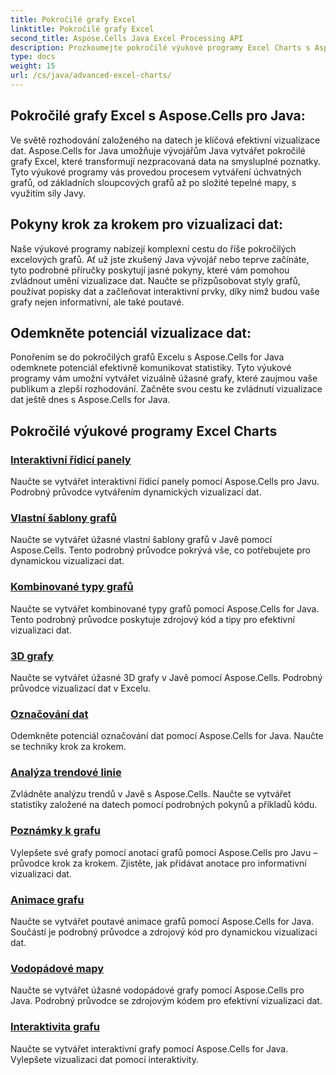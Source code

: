 ```yaml
---
title: Pokročilé grafy Excel
linktitle: Pokročilé grafy Excel
second_title: Aspose.Cells Java Excel Processing API
description: Prozkoumejte pokročilé výukové programy Excel Charts s Aspose.Cells pro Java. Zvyšte své dovednosti v oblasti vizualizace dat krok za krokem. Master mapování dnes!
type: docs
weight: 15
url: /cs/java/advanced-excel-charts/
---
```


## Pokročilé grafy Excel s Aspose.Cells pro Java:

Ve světě rozhodování založeného na datech je klíčová efektivní vizualizace dat. Aspose.Cells for Java umožňuje vývojářům Java vytvářet pokročilé grafy Excel, které transformují nezpracovaná data na smysluplné poznatky. Tyto výukové programy vás provedou procesem vytváření úchvatných grafů, od základních sloupcových grafů až po složité tepelné mapy, s využitím síly Javy.

## Pokyny krok za krokem pro vizualizaci dat:

Naše výukové programy nabízejí komplexní cestu do říše pokročilých excelových grafů. Ať už jste zkušený Java vývojář nebo teprve začínáte, tyto podrobné příručky poskytují jasné pokyny, které vám pomohou zvládnout umění vizualizace dat. Naučte se přizpůsobovat styly grafů, používat popisky dat a začleňovat interaktivní prvky, díky nimž budou vaše grafy nejen informativní, ale také poutavé.

## Odemkněte potenciál vizualizace dat:

Ponořením se do pokročilých grafů Excelu s Aspose.Cells for Java odemknete potenciál efektivně komunikovat statistiky. Tyto výukové programy vám umožní vytvářet vizuálně úžasné grafy, které zaujmou vaše publikum a zlepší rozhodování. Začněte svou cestu ke zvládnutí vizualizace dat ještě dnes s Aspose.Cells for Java.

## Pokročilé výukové programy Excel Charts
### [Interaktivní řídicí panely](./interactive-dashboards/)
Naučte se vytvářet interaktivní řídicí panely pomocí Aspose.Cells pro Javu. Podrobný průvodce vytvářením dynamických vizualizací dat.
### [Vlastní šablony grafů](./custom-chart-templates/)
Naučte se vytvářet úžasné vlastní šablony grafů v Javě pomocí Aspose.Cells. Tento podrobný průvodce pokrývá vše, co potřebujete pro dynamickou vizualizaci dat.
### [Kombinované typy grafů](./combined-chart-types/)
Naučte se vytvářet kombinované typy grafů pomocí Aspose.Cells for Java. Tento podrobný průvodce poskytuje zdrojový kód a tipy pro efektivní vizualizaci dat.
### [3D grafy](./3d-charts/)
Naučte se vytvářet úžasné 3D grafy v Javě pomocí Aspose.Cells. Podrobný průvodce vizualizací dat v Excelu.
### [Označování dat](./data-labeling/)
Odemkněte potenciál označování dat pomocí Aspose.Cells for Java. Naučte se techniky krok za krokem.
### [Analýza trendové linie](./trendline-analysis/)
Zvládněte analýzu trendů v Javě s Aspose.Cells. Naučte se vytvářet statistiky založené na datech pomocí podrobných pokynů a příkladů kódu.
### [Poznámky k grafu](./chart-annotations/)
Vylepšete své grafy pomocí anotací grafů pomocí Aspose.Cells pro Javu – průvodce krok za krokem. Zjistěte, jak přidávat anotace pro informativní vizualizaci dat.
### [Animace grafu](./chart-animation/)
Naučte se vytvářet poutavé animace grafů pomocí Aspose.Cells for Java. Součástí je podrobný průvodce a zdrojový kód pro dynamickou vizualizaci dat.
### [Vodopádové mapy](./waterfall-charts/)
Naučte se vytvářet úžasné vodopádové grafy pomocí Aspose.Cells pro Java. Podrobný průvodce se zdrojovým kódem pro efektivní vizualizaci dat.
### [Interaktivita grafu](./chart-interactivity/)
Naučte se vytvářet interaktivní grafy pomocí Aspose.Cells for Java. Vylepšete vizualizaci dat pomocí interaktivity.